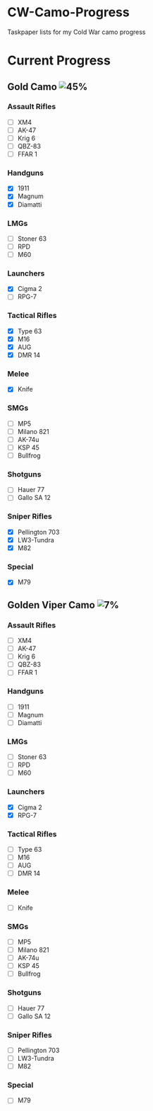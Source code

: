 # CW-Camo-Progress
Taskpaper lists for my Cold War camo progress


# Current Progress
## Gold Camo ![45%](https://progress-bar.dev/45/?width=200&color=babaca)
### Assault Rifles
- [ ] XM4
- [ ] AK-47
- [ ] Krig 6
- [ ] QBZ-83
- [ ] FFAR 1
### Handguns
- [x] 1911
- [x] Magnum
- [x] Diamatti
### LMGs
- [ ] Stoner 63
- [ ] RPD
- [ ] M60
### Launchers
- [x] Cigma 2
- [ ] RPG-7
### Tactical Rifles
- [x] Type 63
- [x] M16
- [x] AUG
- [x] DMR 14
### Melee
- [x] Knife
### SMGs
- [ ] MP5
- [ ] Milano 821
- [ ] AK-74u
- [ ] KSP 45
- [ ] Bullfrog
### Shotguns
- [ ] Hauer 77
- [ ] Gallo SA 12
### Sniper Rifles
- [x] Pellington 703
- [x] LW3-Tundra
- [x] M82
### Special
- [x] M79



## Golden Viper Camo ![7%](https://progress-bar.dev/7/?width=200&color=babaca)
### Assault Rifles
- [ ] XM4
- [ ] AK-47
- [ ] Krig 6
- [ ] QBZ-83
- [ ] FFAR 1
### Handguns
- [ ] 1911
- [ ] Magnum
- [ ] Diamatti
### LMGs
- [ ] Stoner 63
- [ ] RPD
- [ ] M60
### Launchers
- [x] Cigma 2
- [x] RPG-7
### Tactical Rifles
- [ ] Type 63
- [ ] M16
- [ ] AUG
- [ ] DMR 14
### Melee
- [ ] Knife
### SMGs
- [ ] MP5
- [ ] Milano 821
- [ ] AK-74u
- [ ] KSP 45
- [ ] Bullfrog
### Shotguns
- [ ] Hauer 77
- [ ] Gallo SA 12
### Sniper Rifles
- [ ] Pellington 703
- [ ] LW3-Tundra
- [ ] M82
### Special
- [ ] M79
